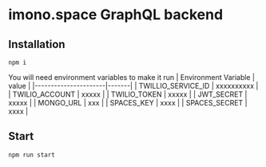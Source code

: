 # imono.space GraphQL backend

## Installation

```
npm i
```

You will need environment variables to make it run
| Environment Variable | value |
|----------------------|-------|
| TWILLIO_SERVICE_ID | xxxxxxxxxx |
| TWILIO_ACCOUNT | xxxxx |
| TWILIO_TOKEN | xxxxx |
| JWT_SECRET | xxxxx |
| MONGO_URL | xxx |
| SPACES_KEY | xxxx |
| SPACES_SECRET | xxxx |

## Start

```
npm run start
```
